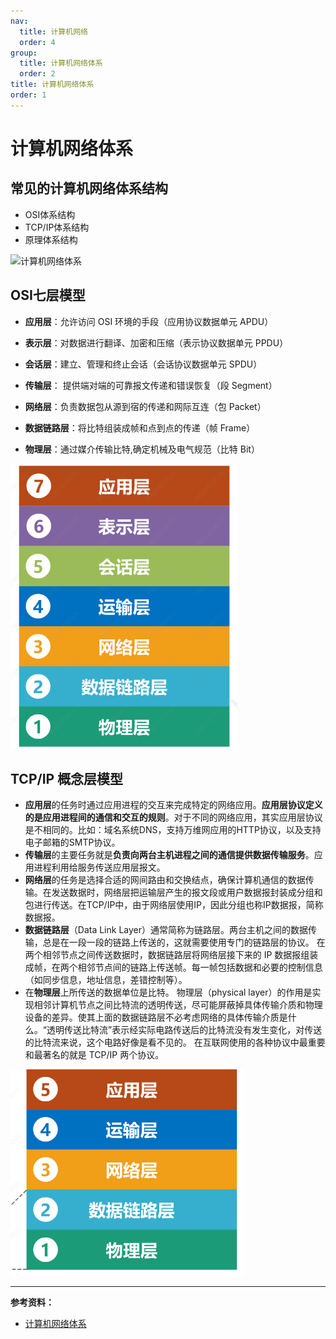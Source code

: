 ```yaml
---
nav:
  title: 计算机网络
  order: 4
group:
  title: 计算机网络体系
  order: 2
title: 计算机网络体系
order: 1
---
```

# 计算机网络体系

## 常见的计算机网络体系结构

- OSI体系结构
- TCP/IP体系结构
- 原理体系结构

![计算机网络体系](https://tsejx.github.io/javascript-guidebook/static/computer-network.e6818b6d.jpg)

## OSI七层模型

- **应用层**：允许访问 OSI 环境的手段（应用协议数据单元 APDU）
- **表示层**：对数据进行翻译、加密和压缩（表示协议数据单元 PPDU）
- **会话层**：建立、管理和终止会话（会话协议数据单元 SPDU）
- **传输层**： 提供端对端的可靠报文传递和错误恢复（段 Segment）

- **网络层**：负责数据包从源到宿的传递和网际互连（包 Packet）
- **数据链路层**：将比特组装成帧和点到点的传递（帧 Frame）
- **物理层**：通过媒介传输比特,确定机械及电气规范（比特 Bit）

![image-20210826205948461](./image-20210826205948461.png)

## TCP/IP 概念层模型

- **应用层**的任务时通过应用进程的交互来完成特定的网络应用。**应用层协议定义的是应用进程间的通信和交互的规则**。对于不同的网络应用，其实应用层协议是不相同的。比如：域名系统DNS，支持万维网应用的HTTP协议，以及支持电子邮箱的SMTP协议。
- **传输层**的主要任务就是**负责向两台主机进程之间的通信提供数据传输服务**。应用进程利用给服务传送应用层报文。
- **网络层**的任务是选择合适的网间路由和交换结点，确保计算机通信的数据传输。在发送数据时，网络层把运输层产生的报文段或用户数据报封装成分组和包进行传送。在TCP/IP中，由于网络层使用IP，因此分组也称IP数据报，简称数据报。
- **数据链路层**（Data Link Layer）通常简称为链路层。两台主机之间的数据传输，总是在一段一段的链路上传送的，这就需要使用专门的链路层的协议。 在两个相邻节点之间传送数据时，数据链路层将网络层接下来的 IP 数据报组装成帧，在两个相邻节点间的链路上传送帧。每一帧包括数据和必要的控制信息（如同步信息，地址信息，差错控制等）。
- 在**物理层**上所传送的数据单位是比特。 物理层（physical layer）的作用是实现相邻计算机节点之间比特流的透明传送，尽可能屏蔽掉具体传输介质和物理设备的差异。使其上面的数据链路层不必考虑网络的具体传输介质是什么。“透明传送比特流”表示经实际电路传送后的比特流没有发生变化，对传送的比特流来说，这个电路好像是看不见的。 在互联网使用的各种协议中最重要和最著名的就是 TCP/IP 两个协议。

![image-20210826210012171](./image-20210826210012171.png)

---

**参考资料：**

- [计算机网络体系](https://tsejx.github.io/javascript-guidebook/computer-networks/computer-network-architecture/computer-networks)